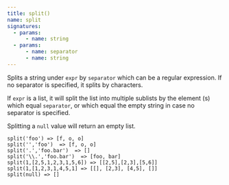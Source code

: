 ```yaml
---
title: split()
name: split
signatures:
  - params:
      - name: string
  - params:
      - name: separator
      - name: string
---
```


Splits a string under `expr` by `separator` which can be a regular expression. If no
separator is specified, it splits by characters.

If `expr` is a list, it will split the list into multiple sublists by the
element (s) which equal `separator`, or which equal the empty string in case no
separator is specified.

Splitting a `null` value will return an empty list.

```scarpet
split('foo') => [f, o, o]
split('','foo')  => [f, o, o]
split('.','foo.bar')  => []
split('\\.','foo.bar')  => [foo, bar]
split(1,[2,5,1,2,3,1,5,6]) => [[2,5],[2,3],[5,6]]
split(1,[1,2,3,1,4,5,1] => [[], [2,3], [4,5], []]
split(null) => []
```
